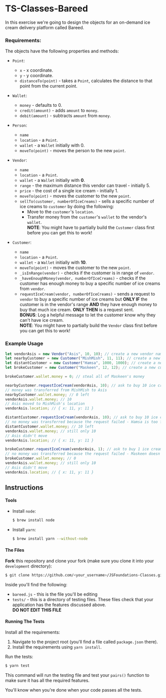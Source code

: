 # TS-Classes-Bareed

In this exercise we're going to design the objects for an on-demand ice cream
delivery platform called Bareed.

### Requirements:

The objects have the following properties and methods:

- `Point`:

  - `x` - x coordinate.
  - `y` - y coordinate.
  - `distanceTo(point)` - takes a `Point`, calculates the distance to that point
    from the current point.

- `Wallet`:

  - `money` - defaults to 0.
  - `credit(amount)` - adds `amount` to `money`.
  - `debit(amount)` - subtracts `amount` from `money`.

- `Person`:

  - `name`
  - `location` - a `Point`.
  - `wallet` - a `Wallet` initially with 0.
  - `moveTo(point)` - moves the person to the new `point`.

- `Vendor`:

  - `name`
  - `location` - a `Point`.
  - `wallet` - a `Wallet` initially with **0**.
  - `range` - the maximum distance this vendor can travel - initially 5.
  - `price` - the cost of a single ice cream - initially 1.
  - `moveTo(point)` - moves the customer to the new `point`.
  - `sellTo(customer, numberOfIceCreams)` - sells a specific number of ice creams to `customer` by doing the following:
    - Move to the `customer`'s `location`.
    - Transfer money from the `customer`'s `wallet` to the vendor's `wallet`.  
      **NOTE**: You might have to partially build the `Customer` class first
      before you can get this to work!

- `Customer`:
  - `name`
  - `location` - a `Point`.
  - `wallet` - a `Wallet` initially with **10**.
  - `moveTo(point)` - moves the customer to the new `point`.
  - `_isInRange(vendor)` - checks if the customer is in range of `vendor`.
  - `_haveEnoughMoney(vendor, numberOfIceCreams)` - checks if the customer
    has enough money to buy a specific number of ice creams from `vendor`.
  - `requestIceCream(vendor, numberOfIceCreams)` - sends a request to
    `vendor` to buy a specific number of ice creams but **ONLY IF** the customer
    is in the vendor's range **AND** they have enough money to buy that much
    ice cream. **ONLY THEN** is a request sent.  
    **BONUS**: Log a helpful message to let the customer know why they can't have ice cream.  
    **NOTE**: You might have to partially build the `Vendor` class first
    before you can get this to work!

### Example Usage

```javascript
let vendorAsis = new Vendor("Asis", 10, 10); // create a new vendor named Asis at location (10,10)
let nearbyCustomer = new Customer("MishMish", 11, 11); // create a new customer named MishMish at location (11,11)
let distantCustomer = new Customer("Hamsa", 1000, 1000); // create a new customer named Hamsa at location (1000,1000)
let brokeCustomer = new Customer("Maskeen", 12, 12); // create a new customer named Maskeen at location (12,12)

brokeCustomer.wallet.money = 0; // steal all of Maskeen's money

nearbyCustomer.requestIceCream(vendorAsis, 10); // ask to buy 10 ice creams from Asis
// money was transferred from MishMish to Asis
nearbyCustomer.wallet.money; // 0 left
vendorAsis.wallet.money; // 10
// Asis moved to MishMish's location
vendorAsis.location; // { x: 11, y: 11 }

distantCustomer.requestIceCream(vendorAsis, 10); // ask to buy 10 ice creams from Asis
// no money was transferred because the request failed - Hamsa is too far away
distantCustomer.wallet.money; // 10 left
vendorAsis.wallet.money; // still only 10
// Asis didn't move
vendorAsis.location; // { x: 11, y: 11 }

brokeCustomer.requestIceCream(vendorAsis, 1); // ask to buy 1 ice creams from Asis
// no money was transferred because the request failed - Maskeen doesn't have enough money to buy even one ice cream :(
brokeCustomer.wallet.money; // 0
vendorAsis.wallet.money; // still only 10
// Asis didn't move
vendorAsis.location; // { x: 11, y: 11 }
```

## Instructions

#### Tools

- Install `node`:
  ```bash
  $ brew install node
  ```
- Install `yarn`:
  ```bash
  $ brew install yarn --without-node
  ```

#### The Files

**Fork** this repository and clone your fork (make sure you clone it into your `development` directory):

```bash
$ git clone https://github.com/<your_username>/JSFoundations-Classes.git
```

Inside you'll find the following:

- `bareed.js` - this is the file you'll be editing
- `tests/` - this is a directory of testing files. These files check that your application has the features discussed above.  
  **DO NOT EDIT THIS FILE**

#### Running The Tests

Install all the requirements:

1. Navigate to the project root (you'll find a file called `package.json` there).
2. Install the requirements using `yarn install`.

Run the tests:

```bash
$ yarn test
```

This command will run the testing file and test your `pairs()` function to make sure it has all the required features.

You'll know when you're done when your code passes all the tests.
